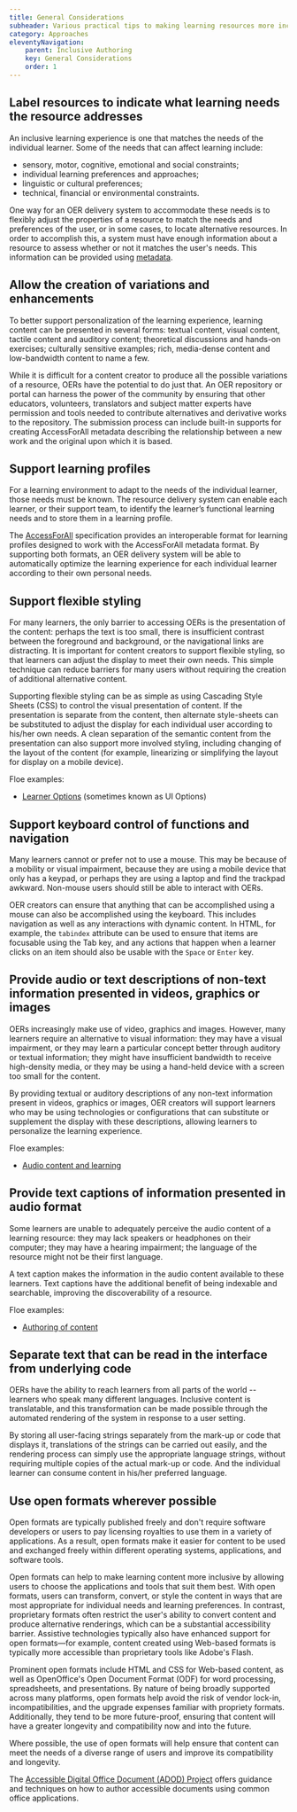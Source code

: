 ```yaml
---
title: General Considerations
subheader: Various practical tips to making learning resources more inclusive and accessible
category: Approaches
eleventyNavigation:
    parent: Inclusive Authoring
    key: General Considerations
    order: 1
---
```


## Label resources to indicate what learning needs the resource addresses

An inclusive learning experience is one that matches the needs of the individual learner. Some of the needs that can
affect learning include:

* sensory, motor, cognitive, emotional and social constraints;
* individual learning preferences and approaches;
* linguistic or cultural preferences;
* technical, financial or environmental constraints.

One way for an OER delivery system to accommodate these needs is to flexibly adjust the properties of a resource to
match the needs and preferences of the user, or in some cases, to locate alternative resources. In order to accomplish
this, a system must have enough information about a resource to assess whether or not it matches the user's needs. This
information can be provided using [metadata](/Metadata.html).

<a name="AllowTheCreationOfVariationsAndEnhancements"></a>

## Allow the creation of variations and enhancements

To better support personalization of the learning experience, learning content can be presented in several forms:
textual content, visual content, tactile content and auditory content; theoretical discussions and hands-on exercises;
culturally sensitive examples; rich, media-dense content and low-bandwidth content to name a few.

While it is difficult for a content creator to produce all the possible variations of a resource, OERs have the
potential to do just that. An OER repository or portal can harness the power of the community by ensuring that other
educators, volunteers, translators and subject matter experts have permission and tools needed to contribute
alternatives and derivative works to the repository. The submission process can include built-in supports for creating
AccessForAll metadata describing the relationship between a new work and the original upon which it is based.

## Support learning profiles

For a learning environment to adapt to the needs of the individual learner, those needs must be known. The resource
delivery system can enable each learner, or their support team, to identify the learner’s functional learning needs and
to store them in a learning profile.

The [AccessForAll](/AccessForAll.html) specification provides an interoperable format for learning profiles designed to
work with the AccessForAll metadata format. By supporting both formats, an OER delivery system will be able to
automatically optimize the learning experience for each individual learner according to their own personal needs.

## Support flexible styling

For many learners, the only barrier to accessing OERs is the presentation of the content: perhaps the text is too small,
there is insufficient contrast between the foreground and background, or the navigational links are distracting. It is
important for content creators to support flexible styling, so that learners can adjust the display to meet their own
needs. This simple technique can reduce barriers for many users without requiring the creation of additional alternative
content.

Supporting flexible styling can be as simple as using Cascading Style Sheets (CSS) to control the visual presentation of
content. If the presentation is separate from the content, then alternate style-sheets can be substituted to adjust the
display for each individual user according to his/her own needs. A clean separation of the semantic content from the
presentation can also support more involved styling, including changing of the layout of the content (for example,
linearizing or simplifying the layout for display on a mobile device).

Floe examples:

* [Learner Options](http://build.fluidproject.org/infusion/demos/uiOptions/) (sometimes known as UI Options)

## Support keyboard control of functions and navigation

Many learners cannot or prefer not to use a mouse. This may be because of a mobility or visual impairment, because they
are using a mobile device that only has a keypad, or perhaps they are using a laptop and find the trackpad awkward.
Non-mouse users should still be able to interact with OERs.

OER creators can ensure that anything that can be accomplished using a mouse can also be accomplished using the
keyboard. This includes navigation as well as any interactions with dynamic content. In HTML, for example, the
`tabindex` attribute can be used to ensure that items are focusable using the Tab key, and any actions that happen when
a learner clicks on an item should also be usable with the `Space` or `Enter` key.

## Provide audio or text descriptions of non-text information presented in videos, graphics or images

OERs increasingly make use of video, graphics and images. However, many learners require an alternative to visual
information: they may have a visual impairment, or they may learn a particular concept better through auditory or
textual information; they might have insufficient bandwidth to receive high-density media, or they may be using a
hand-held device with a screen too small for the content.

By providing textual or auditory descriptions of any non-text information present in videos, graphics or images, OER
creators will support learners who may be using technologies or configurations that can substitute or supplement the
display with these descriptions, allowing learners to personalize the learning experience.

Floe examples:

* [Audio content and learning](/AudioContentAndLearning.html)

## Provide text captions of information presented in audio format

Some learners are unable to adequately perceive the audio content of a learning resource: they may lack speakers or
headphones on their computer; they may have a hearing impairment; the language of the resource might not be their first
language.

A text caption makes the information in the audio content available to these learners. Text captions have the additional
benefit of being indexable and searchable, improving the discoverability of a resource.

Floe examples:

* [Authoring of content](AuthoringOfContent.html)

## Separate text that can be read in the interface from underlying code

OERs have the ability to reach learners from all parts of the world -- learners who speak many different languages.
Inclusive content is translatable, and this transformation can be made possible through the automated rendering of the
system in response to a user setting.

By storing all user-facing strings separately from the mark-up or code that displays it, translations of the strings can
be carried out easily, and the rendering process can simply use the appropriate language strings, without requiring
multiple copies of the actual mark-up or code. And the individual learner can consume content in his/her preferred
language.

## Use open formats wherever possible

Open formats are typically published freely and don't require software developers or users to pay licensing royalties to
use them in a variety of applications. As a result, open formats make it easier for content to be used and exchanged
freely within different operating systems, applications, and software tools.

Open formats can help to make learning content more inclusive by allowing users to choose the applications and tools
that suit them best. With open formats, users can transform, convert, or style the content in ways that are most
appropriate for individual needs and learning preferences. In contrast, proprietary formats often restrict the user's
ability to convert content and produce alternative renderings, which can be a substantial accessibility barrier.
Assistive technologies typically also have enhanced support for open formats—for example, content created using
Web-based formats is typically more accessible than proprietary tools like Adobe's Flash.

Prominent open formats include HTML and CSS for Web-based content, as well as OpenOffice's Open Document Format (ODF)
for word processing, spreadsheets, and presentations. By nature of being broadly supported across many platforms, open
formats help avoid the risk of vendor lock-in, incompatibilities, and the upgrade expenses familiar with propriety
formats. Additionally, they tend to be more future-proof, ensuring that content will have a greater longevity and
compatibility now and into the future.

Where possible, the use of open formats will help ensure that content can meet the needs of a diverse range of users and
improve its compatibility and longevity.

The [Accessible Digital Office Document (ADOD) Project](http://adod.idrc.ocad.ca/) offers guidance and techniques on how
to author accessible documents using common office applications.
